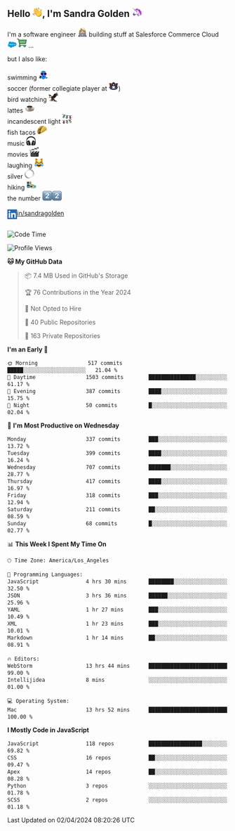 ## Hello <img src="./static/emoji/wave.png" width="22" />, I'm Sandra Golden <img src="./static/emoji/unicorn-face.png" width="22" />

I'm a software engineer <img src="./static/emoji/female-technologist.png" width="22" /> building stuff at Salesforce Commerce Cloud <img src="./static/emoji/salesforce.png" width="22" /><img src="./static/emoji/commerce-cloud.png" width="22" />&nbsp;...

but I also like:<br/><br/>
swimming <img alt="swimming" src="./static/emoji/keep-swimming.png" width="22" /><br/>
soccer  (former collegiate player at <img src="./static/emoji/auburn.png" width="22" />)<br/>
bird watching <img src="./static/emoji/eagle.png" width="22" /><br/>
lattes <img src="./static/emoji/coffee.png" width="22" /><br/>
incandescent light <img src="./static/emoji/lights.png" width="22" /><br/>
fish tacos <img src="./static/emoji/taco.png" width="22" /><br/>
music <img src="./static/emoji/headphones.png" width="22" /><br/>
movies <img src="./static/emoji/movie-clapper.png" width="22" /><br/>
laughing <img src="./static/emoji/joy-cat.png" width="22" /><br/>
silver <img src="./static/emoji/silver-hoop.png" width="22" /><br/>
hiking <img src="./static/emoji/hiker.png" width="22" /><br/>
the number <img src="./static/emoji/two.png" width="22" /><img src="./static/emoji/two.png" width="22" />
<br/><br/>
<img align="left" alt="Sandra Golden | LinkedIn" width="22px" src="./static/emoji/linkedin.png" /> <a href="https://www.linkedin.com/in/sandragolden/">in/sandragolden</a>
<br/><br/>
<!--START_SECTION:waka-->
![Code Time](http://img.shields.io/badge/Code%20Time-123%20hrs%2016%20mins-blue)

![Profile Views](http://img.shields.io/badge/Profile%20Views-0-blue)

**🐱 My GitHub Data** 

> 📦 7.4 MB Used in GitHub's Storage 
 > 
> 🏆 76 Contributions in the Year 2024
 > 
> 🚫 Not Opted to Hire
 > 
> 📜 40 Public Repositories 
 > 
> 🔑 163 Private Repositories 
 > 
**I'm an Early 🐤** 

```text
🌞 Morning                517 commits         █████░░░░░░░░░░░░░░░░░░░░   21.04 % 
🌆 Daytime                1503 commits        ███████████████░░░░░░░░░░   61.17 % 
🌃 Evening                387 commits         ████░░░░░░░░░░░░░░░░░░░░░   15.75 % 
🌙 Night                  50 commits          █░░░░░░░░░░░░░░░░░░░░░░░░   02.04 % 
```
📅 **I'm Most Productive on Wednesday** 

```text
Monday                   337 commits         ███░░░░░░░░░░░░░░░░░░░░░░   13.72 % 
Tuesday                  399 commits         ████░░░░░░░░░░░░░░░░░░░░░   16.24 % 
Wednesday                707 commits         ███████░░░░░░░░░░░░░░░░░░   28.77 % 
Thursday                 417 commits         ████░░░░░░░░░░░░░░░░░░░░░   16.97 % 
Friday                   318 commits         ███░░░░░░░░░░░░░░░░░░░░░░   12.94 % 
Saturday                 211 commits         ██░░░░░░░░░░░░░░░░░░░░░░░   08.59 % 
Sunday                   68 commits          █░░░░░░░░░░░░░░░░░░░░░░░░   02.77 % 
```


📊 **This Week I Spent My Time On** 

```text
🕑︎ Time Zone: America/Los_Angeles

💬 Programming Languages: 
JavaScript               4 hrs 30 mins       ████████░░░░░░░░░░░░░░░░░   32.50 % 
JSON                     3 hrs 36 mins       ██████░░░░░░░░░░░░░░░░░░░   25.96 % 
YAML                     1 hr 27 mins        ███░░░░░░░░░░░░░░░░░░░░░░   10.49 % 
XML                      1 hr 23 mins        ███░░░░░░░░░░░░░░░░░░░░░░   10.01 % 
Markdown                 1 hr 14 mins        ██░░░░░░░░░░░░░░░░░░░░░░░   08.91 % 

🔥 Editors: 
WebStorm                 13 hrs 44 mins      █████████████████████████   99.00 % 
Intellijidea             8 mins              ░░░░░░░░░░░░░░░░░░░░░░░░░   01.00 % 

💻 Operating System: 
Mac                      13 hrs 52 mins      █████████████████████████   100.00 % 
```

**I Mostly Code in JavaScript** 

```text
JavaScript               118 repos           █████████████████░░░░░░░░   69.82 % 
CSS                      16 repos            ██░░░░░░░░░░░░░░░░░░░░░░░   09.47 % 
Apex                     14 repos            ██░░░░░░░░░░░░░░░░░░░░░░░   08.28 % 
Python                   3 repos             ░░░░░░░░░░░░░░░░░░░░░░░░░   01.78 % 
SCSS                     2 repos             ░░░░░░░░░░░░░░░░░░░░░░░░░   01.18 % 
```




 Last Updated on 02/04/2024 08:20:26 UTC
<!--END_SECTION:waka-->
